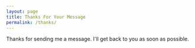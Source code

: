 ```yaml
---
layout: page
title: Thanks For Your Message
permalink: /thanks/
---
```

Thanks for sending me a message. I'll get back to you as soon as possible.
